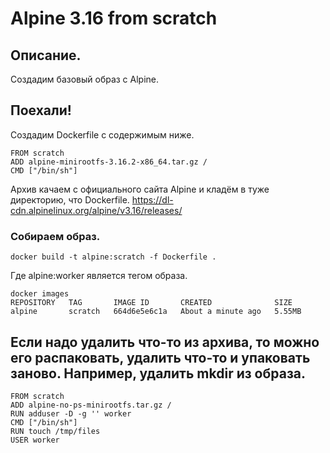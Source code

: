 # Alpine 3.16 from scratch

## Описание.
Создадим базовый образ с Alpine.

## Поехали!
Создадим Dockerfile с содержимым ниже.

```
FROM scratch
ADD alpine-minirootfs-3.16.2-x86_64.tar.gz /
CMD ["/bin/sh"]
```

Архив качаем с официального сайта Alpine и кладём в туже директорию, что Dockerfile.
https://dl-cdn.alpinelinux.org/alpine/v3.16/releases/

### Собираем образ.
```
docker build -t alpine:scratch -f Dockerfile .
```

Где alpine:worker является тегом образа.
```
docker images
REPOSITORY   TAG       IMAGE ID       CREATED              SIZE
alpine       scratch   664d6e5e6c1a   About a minute ago   5.55MB
```

## Если надо удалить что-то из архива, то можно его распаковать, удалить что-то и упаковать заново. Например, удалить mkdir из образа.
```
FROM scratch
ADD alpine-no-ps-minirootfs.tar.gz /
RUN adduser -D -g '' worker
CMD ["/bin/sh"]
RUN touch /tmp/files
USER worker
```
